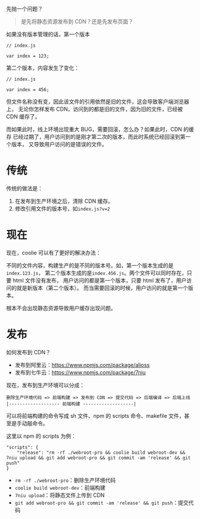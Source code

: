 先抛一个问题？

> 是先将静态资源发布到 CDN？还是先发布页面？

如果没有版本管理的话，第一个版本
```
// index.js

var index = 123;
```

第二个版本，内容发生了变化：
```
// index.js

var index = 456;
```

但文件名称没有变，因此该文件的引用依然是旧的文件，这会导致客户端浏览器上，
无论你怎样发布 CDN，访问到的都是旧的文件，因为旧的文件，已经被 CDN 缓存了。

而如果此时，线上环境出现重大 BUG，需要回滚，怎么办？如果此时，CDN 的缓存
已经过期了，用户访问到的是刚才第二次的版本，而此时系统已经回滚到第一个版本，
又导致用户访问的是错误的文件。

# 传统

传统的做法是：

1. 在发布到生产环境之后，清除 CDN 缓存。
2. 修改引用文件的版本号，如`index.js?v=2`



# 现在
现在，coolie 可以有了更好的解决办法：

不同的文件内容，构建生产的是不同的版本号。如，第一个版本生成的是`index.123.js`，
第二个版本生成的是`index.456.js`。两个文件可以同时存在，只要 html 文件没有发布，
用户访问的都是第一个版本，只要 html 发布了，用户访问的就是新版本（第二个版本）。
而当需要回滚的时候，用户访问的就是第一个版本。

根本不会出现静态资源导致用户缓存出现问题。



# 发布

如何发布到 CDN？

- 发布到阿里云：<https://www.npmjs.com/package/alioss>
- 发布到七牛云：<https://www.npmjs.com/package/7niu>

现在，发布到生产环境可以分成：

```
删除生产环境代码 => 前端构建 => 发布到 CDN => 提交代码 => 后端编译 => 后端上线
|------------------- 前端构建 -------------------|
```

可以将前端构建的命令写成 sh 文件、npm 的 scripts 命令、makefile 文件，甚至是手动敲命令。

这里以 npm 的 scripts 为例：
```
"scripts": {
    "release": "rm -rf ./webroot-pro && coolie build webroot-dev && 7niu upload && git add webroot-pro && git commit -am 'release' && git push"
}
```

- `rm -rf ./webroot-pro`：删除生产环境代码
- `coolie build webroot-dev`：前端构建
- `7niu upload`：将静态文件上传到 CDN
- `git add webroot-pro && git commit -am 'release' && git push`：提交代码


